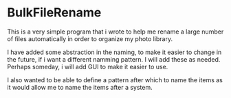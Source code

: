 # BulkFileRename
This is a very simple program that i wrote to help me rename a large number of files automatically in order to organize my photo library.

I have added some abstraction in the naming, to make it easier to change in the future, if i want a different namming pattern. I will add these as needed.
Perhaps someday, i will add GUI to make it easier to use.

I also wanted to be able to define a pattern after which to name the items as it would allow me to name the items after a system.

